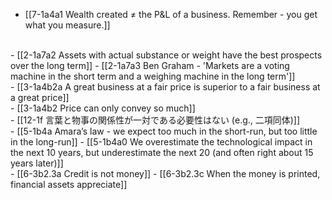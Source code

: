 - [[7-1a4a1 Wealth created ≠ the P&L of a business. Remember - you get what you measure.]]
<br>
- [[2-1a7a2 Assets with actual substance or weight have the best prospects over the long term]]
- [[2-1a7a3 Ben Graham - 'Markets are a voting machine in the short term and a weighing machine in the long term']]
<br>
- [[3-1a4b2a A great business at a fair price is superior to a fair business at a great price]]
<br>
- [[3-1a4b2 Price can only convey so much]]
<br>
- [[12-1f 言葉と物事の関係性が一対である必要性はない (e.g., 二項同体)]]
<br>
- [[5-1b4a Amara’s law - we expect too much in the short-run, but too little in the long-run]]
  - [[5-1b4a0 We overestimate the technological impact in the next 10 years, but underestimate the next 20 (and often right about 15 years later)]]
<br>
- [[6-3b2.3a Credit is not money]]
- [[6-3b2.3c When the money is printed, financial assets appreciate]]
